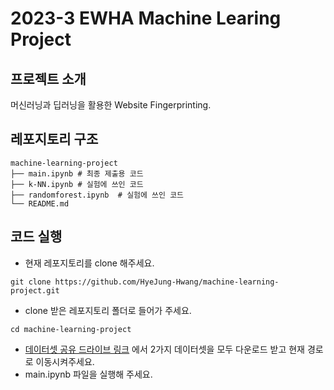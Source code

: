 # 2023-3 EWHA Machine Learing Project
## 프로젝트 소개
머신러닝과 딥러닝을 활용한 Website Fingerprinting.

## 레포지토리 구조
```
machine-learning-project
├── main.ipynb # 최종 제출용 코드
├── k-NN.ipynb # 실험에 쓰인 코드
├── randomforest.ipynb  # 실험에 쓰인 코드
└── README.md
```

## 코드 실행
- 현재 레포지토리를 clone 해주세요.
```
git clone https://github.com/HyeJung-Hwang/machine-learning-project.git
```
- clone 받은 레포지토리 폴더로 들어가 주세요.
```
cd machine-learning-project
```
- [데이터셋 공유 드라이브 링크](https://drive.google.com/drive/folders/1TlDA-1PdCwrzttVEf1IP8d_U6Bkjx5hq?usp=sharing) 에서 2가지 데이터셋을 모두 다운로드 받고 현재 경로로 이동시켜주세요.
- main.ipynb 파일을 실행해 주세요.
